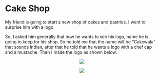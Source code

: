 # Cake Shop
My friend is going to start a new shop of cakes and pastries. I want to surprise him with a logo. 

So, I asked him generally that how he wants to see his logo, name he is going to keep for his shop. So he told me that the name will be "Cakewala" that sounds indian, after that he told that he wants a logo with a chef cap and a mustache. Then I made the logo as shown below:

<p text align="center"><img src="https://user-images.githubusercontent.com/54719422/97778857-2d14fe80-1ba0-11eb-8fd8-d1ac795f3dca.png"></p>

<p text align="center"><img src="https://user-images.githubusercontent.com/54719422/97778878-57ff5280-1ba0-11eb-8c08-ef4e80ca3585.png"></p>
